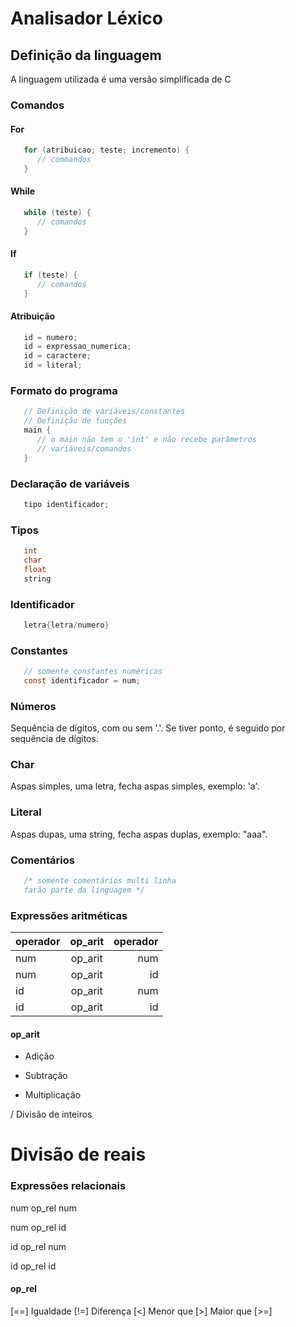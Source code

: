 # Analisador Léxico

## Definição da linguagem
A linguagem utilizada é uma versão simplificada de C

### Comandos
#### For
```C
   for (atribuicao; teste; incremento) {
      // commandos
   }
```

#### While
```C
   while (teste) {
      // comandos
   }
```

#### If
```C
   if (teste) {
      // comandos
   }
```

#### Atribuição
```C
   id = numero;
   id = expressao_numerica;
   id = caractere;
   id = literal;
```

### Formato do programa
```C
   // Definição de variáveis/constantes
   // Definição de funções
   main {
      // o main não tem o 'int' e não recebe parâmetros
      // variáveis/comandos
   }
```

### Declaração de variáveis
```C
   tipo identificador;
```

### Tipos
```C
   int
   char
   float
   string
```

### Identificador
```C
   letra{letra/numero}
```

### Constantes
```C
   // somente constantes numéricas
   const identificador = num;
```

### Números
   Sequência de dígitos, com ou sem '.'. Se tiver ponto, é seguido por sequência
   de dígitos.

### Char
   Aspas simples, uma letra, fecha aspas simples, exemplo: 'a'.

### Literal
   Aspas dupas, uma string, fecha aspas duplas, exemplo: "aaa".

### Comentários
```C
   /* somente comentários multi linha
   farão parte da linguagem */
```

### Expressões aritméticas
   | operador | op_arit | operador |
   | -------- |:-------:| --------:|
   | num      | op_arit | num      |
   | num      | op_arit | id       |
   | id       | op_arit | num      |
   | id       | op_arit | id       |

#### op_arit
   + Adição

   - Subtração

   * Multiplicação

   / Divisão de inteiros

   #   Divisão de reais

### Expressões relacionais
   num op_rel num

   num op_rel id

   id op_rel num

   id op_rel id

#### op_rel
   [==] Igualdade
   [!=] Diferença
   [<] Menor que
   [>] Maior que
   [>=] 

